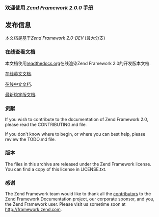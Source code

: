 ### 欢迎使用 *Zend Framework 2.0.0* 手册

## 发布信息

本文档是基于*Zend Framework 2.0-DEV* (最大分支)


### 在线查看文档

本文档使用[readthedocs.org](http://readthedocs.org/)在线渲染Zend Framework 2.0的开发版本文档.

[在线英文文档](http://zf2.readthedocs.org/en/latest/index.html).


[在线中文文档](https://zf2-documentation-zh.readthedocs.org/en/latest/).


[最新稳定版文档](http://packages.zendframework.com/docs/latest/manual/en/).


### 贡献

If you wish to contribute to the documentation of Zend Framework 2.0, please read the
CONTRIBUTING.md file.

If you don't know where to begin, or where you can best help, please review the
TODO.md file.

### 版本

The files in this archive are released under the Zend Framework license.
You can find a copy of this license in LICENSE.txt.

### 感谢

The Zend Framework team would like to thank all the [contributors](https://github.com/zendframework/zf2-documentation/contributors) to the Zend
Framework Documentation project, our corporate sponsor, and you, the Zend Framework user.
Please visit us sometime soon at http://framework.zend.com.
